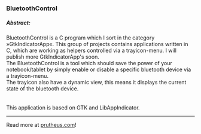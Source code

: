 ### BluetoothControl

##### Abstract:
BluetoothControl is a C program which I sort in the category »GtkIndicatorApp«. This group of projects contains applications written in C, which are working as helpers controlled via a trayicon-menu. I will publish more GtkIndicatorApp's soon. <br />
The BluetoothControl is a tool which should save the power of your notebook/tablet by simply enable or disable a specific bluetooth device via a trayicon-menu. <br />
The trayicon also have a dynamic view, this means it displays the current state of the bluetooth device. <br />
<span style='color: rgba(255, 255, 255, 0.3)'><i>!ATTENTION! This feature is fake, the icon only changes when you use the menu, it is not reading the real on-state of the hci module!</i></span><br />
This application is based on GTK and LibAppIndicator.

---

Read more at [prutheus.com]!

[prutheus.com]: http://prutheus.com/posts/2017-04-16-GtkIndicatorApp%3A%20BluetoothControl.html